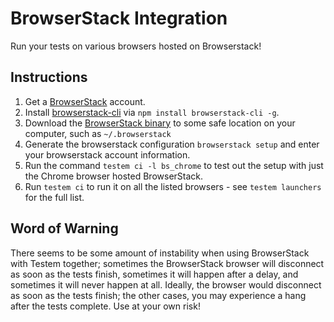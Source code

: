 BrowserStack Integration
========================

Run your tests on various browsers hosted on Browserstack!

Instructions
------------

1. Get a [BrowserStack](browserstack.com) account.
2. Install [browserstack-cli](https://github.com/dbrans/browserstack-cli) via `npm install browserstack-cli -g`.
3. Download the [BrowserStack binary](https://www.browserstack.com/local-testing#command-line) to some safe location on your computer, such as `~/.browserstack`
4. Generate the browserstack configuration `browserstack setup` and enter your browserstack account information.
5. Run the command `testem ci -l bs_chrome` to test out the setup with just the Chrome browser hosted BrowserStack.
6. Run `testem ci` to run it on all the listed browsers - see `testem launchers` for the full list.

Word of Warning
---------------

There seems to be some amount of instability when using BrowserStack with Testem together; sometimes the BrowserStack browser will disconnect as soon as the tests finish, sometimes it will happen after a delay, and sometimes it will never happen at all.  Ideally, the browser would disconnect as soon as the tests finish; the other cases, you may experience a hang after the tests complete.  Use at your own risk!

